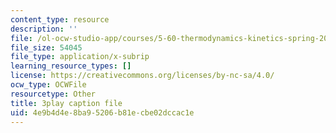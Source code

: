 ```yaml
---
content_type: resource
description: ''
file: /ol-ocw-studio-app/courses/5-60-thermodynamics-kinetics-spring-2008/4e9b4d4e8ba95206b81ecbe02dccac1e_xgUCzL3TD1g.vtt
file_size: 54045
file_type: application/x-subrip
learning_resource_types: []
license: https://creativecommons.org/licenses/by-nc-sa/4.0/
ocw_type: OCWFile
resourcetype: Other
title: 3play caption file
uid: 4e9b4d4e-8ba9-5206-b81e-cbe02dccac1e
---
```

